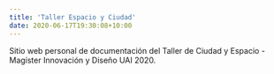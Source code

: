 ```yaml
---
title: 'Taller Espacio y Ciudad'
date: 2020-06-17T19:30:08+10:00
---
```


<!-- Descripción inicial -->
Sitio web personal de documentación del Taller de Ciudad y Espacio - Magíster Innovación y Diseño UAI 2020. 
